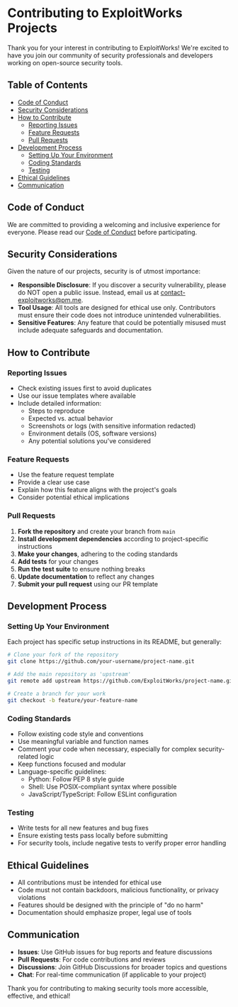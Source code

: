 # Contributing to ExploitWorks Projects

Thank you for your interest in contributing to ExploitWorks! We're excited to have you join our community of security professionals and developers working on open-source security tools.

## Table of Contents

- [Code of Conduct](#code-of-conduct)
- [Security Considerations](#security-considerations)
- [How to Contribute](#how-to-contribute)
  - [Reporting Issues](#reporting-issues)
  - [Feature Requests](#feature-requests)
  - [Pull Requests](#pull-requests)
- [Development Process](#development-process)
  - [Setting Up Your Environment](#setting-up-your-environment)
  - [Coding Standards](#coding-standards)
  - [Testing](#testing)
- [Ethical Guidelines](#ethical-guidelines)
- [Communication](#communication)

## Code of Conduct

We are committed to providing a welcoming and inclusive experience for everyone. Please read our [Code of Conduct](https://github.com/ExploitWorks/.github/blob/main/CODE_OF_CONDUCT.md) before participating.

## Security Considerations

Given the nature of our projects, security is of utmost importance:

- **Responsible Disclosure**: If you discover a security vulnerability, please do NOT open a public issue. Instead, email us at [contact-exploitworks@pm.me](mailto:contact-exploitworks@pm.me).
- **Tool Usage**: All tools are designed for ethical use only. Contributors must ensure their code does not introduce unintended vulnerabilities.
- **Sensitive Features**: Any feature that could be potentially misused must include adequate safeguards and documentation.

## How to Contribute

### Reporting Issues

- Check existing issues first to avoid duplicates
- Use our issue templates where available
- Include detailed information:
  - Steps to reproduce
  - Expected vs. actual behavior
  - Screenshots or logs (with sensitive information redacted)
  - Environment details (OS, software versions)
  - Any potential solutions you've considered

### Feature Requests

- Use the feature request template
- Provide a clear use case
- Explain how this feature aligns with the project's goals
- Consider potential ethical implications

### Pull Requests

1. **Fork the repository** and create your branch from `main`
2. **Install development dependencies** according to project-specific instructions
3. **Make your changes**, adhering to the coding standards
4. **Add tests** for your changes
5. **Run the test suite** to ensure nothing breaks
6. **Update documentation** to reflect any changes
7. **Submit your pull request** using our PR template

## Development Process

### Setting Up Your Environment

Each project has specific setup instructions in its README, but generally:

```bash
# Clone your fork of the repository
git clone https://github.com/your-username/project-name.git

# Add the main repository as 'upstream'
git remote add upstream https://github.com/ExploitWorks/project-name.git

# Create a branch for your work
git checkout -b feature/your-feature-name
```

### Coding Standards

- Follow existing code style and conventions
- Use meaningful variable and function names
- Comment your code when necessary, especially for complex security-related logic
- Keep functions focused and modular
- Language-specific guidelines:
  - Python: Follow PEP 8 style guide
  - Shell: Use POSIX-compliant syntax where possible
  - JavaScript/TypeScript: Follow ESLint configuration

### Testing

- Write tests for all new features and bug fixes
- Ensure existing tests pass locally before submitting
- For security tools, include negative tests to verify proper error handling

## Ethical Guidelines

- All contributions must be intended for ethical use
- Code must not contain backdoors, malicious functionality, or privacy violations
- Features should be designed with the principle of "do no harm"
- Documentation should emphasize proper, legal use of tools

## Communication

- **Issues**: Use GitHub issues for bug reports and feature discussions
- **Pull Requests**: For code contributions and reviews
- **Discussions**: Join GitHub Discussions for broader topics and questions
- **Chat**: For real-time communication (if applicable to your project)

Thank you for contributing to making security tools more accessible, effective, and ethical! 
